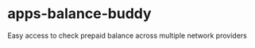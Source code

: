 apps-balance-buddy
==================

Easy access to check prepaid balance across multiple network providers
